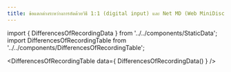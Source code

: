 ```yaml
---
title: ข้อแตกต่างระหว่างการอัดด้วยวิธี 1:1 (digital input) และ Net MD (Web MiniDisc)
---
```


import { DifferencesOfRecordingData } from '../../components/StaticData';
import DifferencesOfRecordingTable from '../../components/DifferencesOfRecordingTable';

<DifferencesOfRecordingTable data={ DifferencesOfRecordingData()  } />
